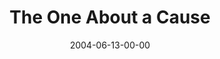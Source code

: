 ---
layout: message
category: message
series: "The One About Coffee"
title: "The One About a Cause"
date: 2004-06-13-00-00
message_id: 167
audio: "http://s3.amazonaws.com/crossroads-media/messages/audio/TOAC_02_06-13-04_The_One_About_A_Cause.mp3"
audio-duration: "38:56"
explicit: false
---